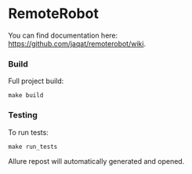 # RemoteRobot 
You can find documentation here: https://github.com/jaqat/remoterobot/wiki.



### Build
Full project build:
```
make build
```


### Testing
To run tests: 
```
make run_tests
```
Allure repost will automatically generated and opened.
